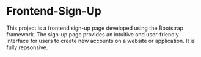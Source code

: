 # Frontend-Sign-Up
This project is a frontend sign-up page developed using the Bootstrap framework. The sign-up page provides an intuitive and user-friendly interface for users to create new accounts on a website or application. It is fully repsonsive.
